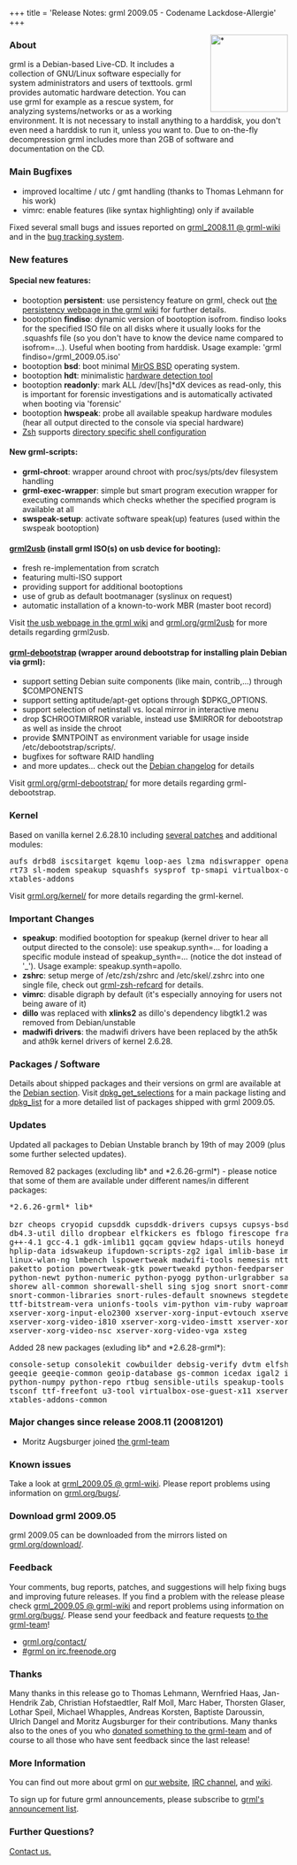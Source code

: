 +++
title = 'Release Notes: grml 2009.05 - Codename Lackdose-Allergie'
+++

<p><a href="/screenshots/"><img align="right" style="margin-left: 20px;
border: 0" src="/screenshots/grml_2009.05.jpg" width="140" alt="*" /></a></p>

<h3>About</h3>

<p>grml is a Debian-based Live-CD. It includes a collection of GNU/Linux
software especially for system administrators and users of texttools.
grml provides automatic hardware detection. You can use grml for example
as a rescue system, for analyzing systems/networks or as a working
environment. It is not necessary to install anything to a harddisk, you
don't even need a harddisk to run it, unless you want to. Due to
on-the-fly decompression grml includes more than 2GB of software and
documentation on the CD.</p>

<h3>Main Bugfixes</h3>

<ul>

<li>improved localtime / utc / gmt handling (thanks to Thomas Lehmann for his work)

<li>vimrc: enable features (like syntax highlighting) only if available

</ul>

<p>Fixed several small bugs and issues reported on <a
href="https://github.com/grml/grml/wiki/grml_2008.11">grml_2008.11 @
grml-wiki</a> and in the <a href="http://bts.grml.org/grml/">bug
tracking system</a>.</p>

<h3>New features</h3>

<h4>Special new features:</h4>

<ul>

<li>bootoption <strong>persistent</a></strong>: use persistency
feature on grml, check out <a
href="https://github.com/grml/grml/wiki/persistency">the persistency
webpage in the grml wiki</a> for further details.

<li>bootoption <strong>findiso</strong>: dynamic version of bootoption
isofrom. findiso looks for the specified ISO file on all disks where
it usually looks for the .squashfs file (so you don't have to know the
device name compared to isofrom=...). Useful when booting from
harddisk. Usage example: 'grml findiso=/grml_2009.05.iso'

<li>bootoption <strong>bsd</strong>: boot minimal <a
href="https://www.mirbsd.org/">MirOS BSD</a> operating system.

<li>bootoption <strong>hdt</strong>: minimalistic <a href="http://syslinux.zytor.com/wiki/index.php/Hdt_(Hardware_Detection_Tool)">hardware detection tool</a>

<li>bootoption <strong>readonly</strong>: mark ALL /dev/[hs]*dX devices
as read-only, this is important for forensic investigations and is automatically
activated when booting via 'forensic'

<li>bootoption <strong>hwspeak</strong>: probe all available
speakup hardware modules (hear all output directed to the console via
special hardware)

<li><a href="/zsh/">Zsh</a> supports <a
href="http://michael-prokop.at/blog/2009/05/30/directory-specific-shell-configuration-with-zsh/">directory
specific shell configuration</a>

</ul>

<h4>New grml-scripts:</h4>

<ul>

<li><strong>grml-chroot</strong>: wrapper around chroot with
proc/sys/pts/dev filesystem handling</li>

<li><strong>grml-exec-wrapper</strong>: simple but smart program
execution wrapper for executing commands which checks whether the
specified program is available at all</li>

<li><strong>swspeak-setup</strong>: activate software speak(up)
features (used within the swspeak bootoption)</li>

</ul>

<h4><a href="/grml2usb/">grml2usb</a> (install grml ISO(s) on usb device for booting):</h4>

<ul>

<li>fresh re-implementation from scratch

<li>featuring multi-ISO support

<li>providing support for additional bootoptions

<li>use of grub as default bootmanager (syslinux on request)

<li>automatic installation of a known-to-work MBR (master boot record)

</ul>

<p>Visit <a href="https://github.com/grml/grml/wiki/usb">the usb webpage
in the grml wiki</a> and <a href="/grml2usb/">grml.org/grml2usb</a> for
more details regarding grml2usb.</p>

<h4><a href="/grml-debootstrap/">grml-debootstrap</a> (wrapper around debootstrap for installing plain Debian via grml):</h4>

<ul>

<li>support setting Debian suite components (like main, contrib,...)
through $COMPONENTS

<li>support setting aptitude/apt-get options through $DPKG_OPTIONS.

<li>support selection of netinstall vs. local mirror in interactive
menu

<li>drop $CHROOTMIRROR variable, instead use $MIRROR for debootstrap as well as inside the chroot

<li>provide $MNTPOINT as environment variable for usage inside /etc/debootstrap/scripts/.

<li>bugfixes for software RAID handling

<li>and more updates... check out the <a
href="https://git.grml.org/f/grml-debootstrap/debian/changelog">Debian changelog</a> for details

</ul>

<p>Visit <a href="/grml-debootstrap/">grml.org/grml-debootstrap/</a> for more
details regarding grml-debootstrap.</p>

<h3>Kernel</h3>

<p>Based on vanilla kernel 2.6.28.10 including <a
href="/kernel/">several patches</a> and additional modules:</p>

<pre class="rahmen">
aufs drbd8 iscsitarget kqemu loop-aes lzma ndiswrapper openafs rt2400
rt73 sl-modem speakup squashfs sysprof tp-smapi virtualbox-ose-guest
xtables-addons
</pre>

<p>Visit <a href="/kernel/">grml.org/kernel/</a> for more details
regarding the grml-kernel.</p>

<h3>Important Changes</h3>

<ul>

<li><strong>speakup</strong>: modified bootoption for speakup (kernel
driver to hear all output directed to the console): use
speakup.synth=... for loading a specific module instead of
speakup_synth=... (notice the dot instead of '_'). Usage example:
speakup.synth=apollo.</li>

<li><strong>zshrc</strong>: setup merge of /etc/zsh/zshrc and
/etc/skel/.zshrc into one single file, check out <a
href="/zsh/#grmlzshrefcard">grml-zsh-refcard</a> for details.</li>

<li><strong>vimrc</strong>: disable digraph by default (it's
especially annoying for users not being aware of it)</li>

<li><strong>dillo</strong> was replaced with <strong>xlinks2</strong>
as dillo's dependency libgtk1.2 was removed from Debian/unstable</li>

<li><strong>madwifi drivers</strong>: the madwifi drivers have been
replaced by the ath5k and ath9k kernel drivers of kernel 2.6.28.</li>

</ul>

<h3>Packages / Software</h3>

<p>Details about shipped packages and their versions on grml are
available at the <a href="/files/#debian">Debian section</a>. Visit <a
href="/files/release-2009.05/dpkg_get_selections">dpkg_get_selections</a>
for a main package listing and <a
href="/files/release-2009.05/dpkg_list">dpkg_list</a> for a more
detailed list of packages shipped with grml 2009.05.</p>

<h3>Updates</h3>

<p>Updated all packages to Debian Unstable branch by 19th of may
2009 (plus some further selected updates).</p>

<p>Removed 82 packages (excluding lib* and *2.6.26-grml*) - please
notice that some of them are available under
different names/in different packages:</p>

<pre class="rahmen">
*2.6.26-grml* lib*

bzr cheops cryopid cupsddk cupsddk-drivers cupsys cupsys-bsd cupsys-client
db4.3-util dillo dropbear elfkickers es fblogo firescope fragroute funionfs
g++-4.1 gcc-4.1 gdk-imlib11 gqcam gqview hdaps-utils honeyd hpijs hplip
hplip-data idswakeup ifupdown-scripts-zg2 igal imlib-base imlib11 ipset jmon
linux-wlan-ng lmbench lspowertweak madwifi-tools nemesis nttcp open-vm-tools
paketto potion powertweak-gtk powertweakd python-feedparser python-imaging
python-newt python-numeric python-pyogg python-urlgrabber sam shc shorewall
shorew all-common shorewall-shell sing sjog snort snort-common
snort-common-libraries snort-rules-default snownews stegdetect tetex-base tspc
ttf-bitstream-vera unionfs-tools vim-python vim-ruby waproamd xdialog xmove
xserver-xorg-input-elo2300 xserver-xorg-input-evtouch xserver-xorg-video-cyrix
xserver-xorg-video-i810 xserver-xorg-video-imstt xserver-xorg-video-ivtv
xserver-xorg-video-nsc xserver-xorg-video-vga xsteg
</pre>

<p>Added 28 new packages (exluding lib* and *2.6.28-grml*):</p>

<pre class="rahmen">
console-setup consolekit cowbuilder debsig-verify dvtm elfsh gcc-4.4-base
geeqie geeqie-common geoip-database gs-common icedax igal2 iw policykit
python-numpy python-repo rtbug sensible-utils speakup-tools tf tor-geoipdb
tsconf ttf-freefont u3-tool virtualbox-ose-guest-x11 xserver-common
xtables-addons-common
</pre>

<h3>Major changes since release 2008.11 (20081201)</h3>

<ul>

<li>Moritz Augsburger joined <a href="/team/">the grml-team</a>

</ul>

<h3>Known issues</h3>

<!--
<p>Take a look at <a
href="https://github.com/grml/grml/wiki/release_candidate">the release
candidate webpage in the grml-wiki</a>. Please report problems using
information on <a href="/bugs/">grml.org/bugs/</a>.</p>
-->

<p>Take a look at <a
href="https://github.com/grml/grml/wiki/grml_2009.05">grml_2009.05 @ grml-wiki</a>.
Please report problems using information on <a
href="/bugs/">grml.org/bugs/</a>.</p>

<h3>Download grml 2009.05</h3>

<p>grml 2009.05 can be downloaded from the mirrors listed on <a
href="/download/">grml.org/download/</a>.</p>

<h3>Feedback</h3>

<p>Your comments, bug reports, patches, and suggestions will help
fixing bugs and improving future releases. If you find a problem with
the release please check <a
href="https://github.com/grml/grml/wiki/grml_2009.05">grml_2009.05 @
grml-wiki</a> and report problems using information on <a
href="/bugs/">grml.org/bugs/</a>. Please send your feedback and
feature requests <a href="/contact/">to the grml-team</a>!</p>

<ul>
<li><a href="/contact/">grml.org/contact/</a>
<li><a href="/irc/">#grml on irc.freenode.org</a>
</ul>

<h3>Thanks</h3>

<p>Many thanks in this release go to Thomas Lehmann, Wernfried Haas,
Jan-Hendrik Zab, Christian Hofstaedtler, Ralf Moll, Marc Haber,
Thorsten Glaser, Lothar Speil, Michael Whapples, Andreas Korsten,
Baptiste Daroussin, Ulrich Dangel and Moritz Augsburger
for their contributions. Many thanks also to the ones of you who
<a href="/donations/">donated something to the grml-team</a> and
of course to all those who have sent feedback since the last
release!</p>

<h3>More Information</h3>

<p>You can find out more about grml on <a href="/">our website</a>, <a
href="/irc/">IRC channel</a>, and <a
href="http://wiki.grml.org/">wiki</a>.

<p>To sign up for future grml announcements, please subscribe to <a
href="http://lists.mur.at/mailman/listinfo/grml-announce"> grml's
announcement list</a>.</p>

<h3>Further Questions?</h3>

<p><a href="/contact/">Contact us.</a></p>
